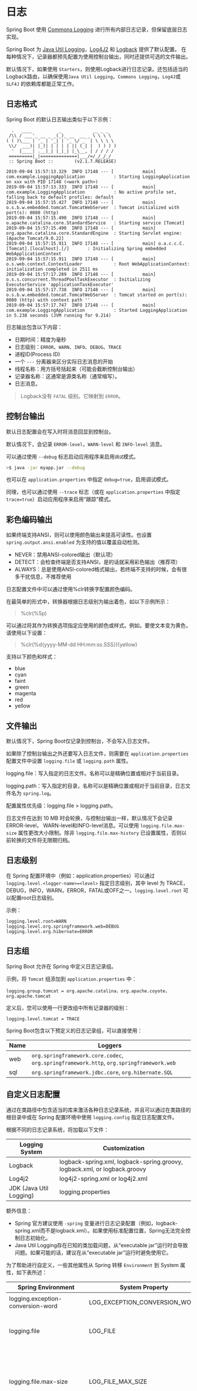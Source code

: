 # 日志

Spring Boot 使用 [Commons Logging](https://commons.apache.org/proper/commons-logging/) 进行所有内部日志记录，但保留底层日志实现。

Spring Boot
为 [Java Util Logging](https://docs.oracle.com/javase/8/docs/api//java/util/logging/package-summary.html)，[Log4J2](https://logging.apache.org/log4j/2.x/)
和 [Logback](https://logback.qos.ch/) 提供了默认配置。 在每种情况下，记录器都预先配置为使用控制台输出，同时还提供可选的文件输出。

默认情况下，如果使用 `Starters`，则使用Logback进行日志记录。还包括适当的Logback路由，以确保使用`Java Util Logging`，`Commons Logging`，`Log4J`或`SLF4J`
的依赖库都能正常工作。

## 日志格式

Spring Boot 的默认日志输出类似于以下示例：

```log
  .   ____          _            __ _ _
 /\\ / ___'_ __ _ _(_)_ __  __ _ \ \ \ \
( ( )\___ | '_ | '_| | '_ \/ _` | \ \ \ \
 \\/  ___)| |_)| | | | | || (_| |  ) ) ) )
  '  |____| .__|_| |_|_| |_\__, | / / / /
 =========|_|==============|___/=/_/_/_/
 :: Spring Boot ::        (v2.1.7.RELEASE)

2019-09-04 15:57:13.329  INFO 17148 --- [           main] com.example.LoggingApplication           : Starting LoggingApplication on xxx with PID 17148 (<work path>)
2019-09-04 15:57:13.333  INFO 17148 --- [           main] com.example.LoggingApplication           : No active profile set, falling back to default profiles: default
2019-09-04 15:57:15.427  INFO 17148 --- [           main] o.s.b.w.embedded.tomcat.TomcatWebServer  : Tomcat initialized with port(s): 8080 (http)
2019-09-04 15:57:15.490  INFO 17148 --- [           main] o.apache.catalina.core.StandardService   : Starting service [Tomcat]
2019-09-04 15:57:15.490  INFO 17148 --- [           main] org.apache.catalina.core.StandardEngine  : Starting Servlet engine: [Apache Tomcat/9.0.22]
2019-09-04 15:57:15.911  INFO 17148 --- [           main] o.a.c.c.C.[Tomcat].[localhost].[/]       : Initializing Spring embedded WebApplicationContext
2019-09-04 15:57:15.911  INFO 17148 --- [           main] o.s.web.context.ContextLoader            : Root WebApplicationContext: initialization completed in 2511 ms
2019-09-04 15:57:17.289  INFO 17148 --- [           main] o.s.s.concurrent.ThreadPoolTaskExecutor  : Initializing ExecutorService 'applicationTaskExecutor'
2019-09-04 15:57:17.738  INFO 17148 --- [           main] o.s.b.w.embedded.tomcat.TomcatWebServer  : Tomcat started on port(s): 8080 (http) with context path ''
2019-09-04 15:57:17.747  INFO 17148 --- [           main] com.example.LoggingApplication           : Started LoggingApplication in 5.238 seconds (JVM running for 9.214)
```

日志输出包含以下内容：

- 日期时间：精度为毫秒
- 日志级别：`ERROR`、`WARN`、`INFO`、`DEBUG`、`TRACE`
- 进程ID(Process ID)
- 一个 `---` 分离器来区分实际日志消息的开始
- 线程名称：用方括号括起来（可能会截断控制台输出）
- 记录器名称：这通常是源类名称（通常缩写）。
- 日志消息。

> Logback没有 `FATAL` 级别。它映射到 `ERROR`。

## 控制台输出

默认日志配置会在写入时将消息回显到控制台。

默认情况下，会记录 `ERROR-level`，`WARN-level` 和 `INFO-level` 消息。

可以通过使用 `--debug` 标志启动应用程序来启用`调试`模式。

```bash
>$ java -jar myapp.jar --debug
```

也可以在 `application.properties` 中指定 `debug=true`，启用调试模式。

同理，也可以通过使用 `--trace` 标志（或在 `application.properties` 中指定 `trace=true`）启动应用程序来启用“跟踪”模式。

## 彩色编码输出

如果终端支持ANSI，则可以使用颜色输出来提高可读性。也设置 `spring.output.ansi.enabled` 为支持的值以覆盖自动检测。

- NEVER：禁用ANSI-colored输出（默认项）
- DETECT：会检查终端是否支持ANSI，是的话就采用彩色输出（推荐项）
- ALWAYS：总是使用ANSI-colored格式输出，若终端不支持的时候，会有很多干扰信息，不推荐使用

日志配置文件中可以通过使用%clr转换字配置颜色编码。

在最简单的形式中，转换器根据日志级别为输出着色，如以下示例所示：

> %clr(%5p)

可以通过将其作为转换选项指定应使用的颜色或样式。例如，要使文本变为黄色，请使用以下设置：

> %clr(%d{yyyy-MM-dd HH:mm:ss.SSS}){yellow}

支持以下颜色和样式：

- blue
- cyan
- faint
- green
- magenta
- red
- yellow

## 文件输出

默认情况下，Spring Boot仅记录到控制台，不会写入日志文件。

如果除了控制台输出之外还要写入日志文件，则需要在 `application.properties` 配置文件中设置 `logging.file` 或 `logging.path` 属性。

logging.file：写入指定的日志文件。名称可以是精确位置或相对于当前目录。

logging.path：写入指定的目录，名称可以是精确位置或相对于当前目录，日志文件名为 `spring.log`。

配置属性优先级：logging.file > logging.path。

日志文件在达到 10 MB 时会轮换，与控制台输出一样，默认情况下会记录ERROR-level， WARN-level和INFO-level消息。可以使用 `logging.file.max-size`
属性更改大小限制。除非 `logging.file.max-history` 已设置属性，否则以前轮换的文件将无限期归档。

## 日志级别

在 Spring 配置环境中（例如：application.properties）可以通过 `logging.level.<logger-name>=<level>` 指定日志级别，其中 level 为
TRACE，DEBUG，INFO，WARN，ERROR，FATAL或OFF之一。`logging.level.root` 可以配置root日志级别。

示例：

```properties
logging.level.root=WARN
logging.level.org.springframework.web=DEBUG
logging.level.org.hibernate=ERROR
```

## 日志组

Spring Boot 允许在 Spring 中定义日志记录组。

示例，将 `Tomcat` 组添加到 `application.properties` 中：

```properties
logging.group.tomcat = org.apache.catalina，org.apache.coyote，org.apache.tomcat
```

定义后，您可以使用一行更改组中所有记录器的级别：

```properties
logging.level.tomcat = TRACE
```

Spring Boot包含以下预定义的日志记录组，可以直接使用：

| Name | Loggers                                                                                 |
| ---- | --------------------------------------------------------------------------------------- |
| web  | `org.springframework.core.codec`, `org.springframework.http`, `org.springframework.web` |
| sql  | `org.springframework.jdbc.core`, `org.hibernate.SQL`                                    |

## 自定义日志配置

通过在类路径中包含适当的库来激活各种日志记录系统，并且可以通过在类路径的根目录中或在 Spring 配置环境中使用 `logging.config` 指定日志配置文件。

根据不同的日志记录系统，将加载以下文件：

| Logging System          | Customization                                                             |
| ----------------------- | ------------------------------------------------------------------------- |
| Logback                 | logback-spring.xml, logback-spring.groovy, logback.xml, or logback.groovy |
| Log4j2                  | log4j2-spring.xml or log4j2.xml                                           |
| JDK (Java Util Logging) | logging.properties                                                        |

额外信息：

- Spring 官方建议使用 `-spring` 变量进行日志记录配置（例如，logback-spring.xml而不是logback.xml）。如果使用标准配置位置，Spring无法完全控制日志初始化。
- Java Util Logging存在已知的类加载问题，从“executable jar”运行时会导致问题。如果可能的话，建议在从“executable jar”运行时避免使用它。

为了帮助进行自定义，一些其他属性从 Spring 转移 `Environment` 到 System 属性，如下表所述：

| Spring Environment                | System Property               | Comments                                                                        |
| --------------------------------- | ----------------------------- | ------------------------------------------------------------------------------- |
| logging.exception-conversion-word | LOG_EXCEPTION_CONVERSION_WORD | 记录异常时使用的转换字。                                                        |
| logging.file                      | LOG_FILE                      | 如果已定义，则在默认日志配置中使用它。                                          |
| logging.file.max-size             | LOG_FILE_MAX_SIZE             | 最大日志文件大小（如果启用了LOG_FILE）。（仅支持默认的Logback设置。）           |
| logging.file.max-history          | LOG_FILE_MAX_HISTORY          | 要保留的最大归档日志文件数（如果启用了LOG_FILE）。（仅支持默认的Logback设置。） |
| logging.path                      | LOG_PATH                      | 如果已定义，则在默认日志配置中使用它。                                          |
| logging.pattern.console           | CONSOLE_LOG_PATTERN           | 要在控制台上使用的日志模式（stdout）。（仅支持默认的Logback设置。）             |
| logging.pattern.dateformat        | LOG_DATEFORMAT_PATTERN        | 日志日期格式的Appender模式。（仅支持默认的Logback设置。）                       |
| logging.pattern.file              | FILE_LOG_PATTERN              | 要在文件中使用的日志模式（如果LOG_FILE已启用）。（仅支持默认的Logback设置。）   |
| logging.pattern.level             | LOG_LEVEL_PATTERN             | 呈现日志级别时使用的格式（默认%5p）。（仅支持默认的Logback设置。）              |
| PID                               | PID                           | 当前进程ID（如果可能，则在未定义为OS环境变量时发现）。                          |

所有受支持的日志记录系统在分析其配置文件时都可以查阅系统属性。有关 `spring-boot.jar` 示例，请参阅默认配置：

- [Logback](https://github.com/spring-projects/spring-boot/blob/master/spring-boot-project/spring-boot/src/main/resources/org/springframework/boot/logging/logback/defaults.xml)
- [Log4j 2](https://github.com/spring-projects/spring-boot/blob/master/spring-boot-project/spring-boot/src/main/resources/org/springframework/boot/logging/log4j2/log4j2.xml)
- [Java Util logging](https://github.com/spring-projects/spring-boot/blob/master/spring-boot-project/spring-boot/src/main/resources/org/springframework/boot/logging/java/logging-file.properties)

注意事项：

- 如果要在日志记录属性中使用占位符，则应使用 Spring Boot 的语法而不是底层框架的语法。值得注意的是，如果使用Logback，则应将其 `: (冒号空格)` 用作属性名称与其默认值之间的分隔符，而不是使用 `:-`。
- 您可以通过仅覆盖LOG_LEVEL_PATTERN（或logging.pattern.level使用Logback）将MDC和其他临时内容添加到日志行 。例如，如果使用 logging.pattern.level=user:
  %X{user} %5p，则默认日志格式包含“user”的MDC条目（如果存在）

## MDC

[MDC](https://logback.qos.ch/manual/mdc.html)：Mapped Diagnostic Context，简单来说就是日志的增强功能，如果配置了MDC，并添加了相应的key
value，就会在打日志的时候把key对应的value打印出来。

内部是用ThreadLocal来实现的，可以携带当前线程的context信息。
